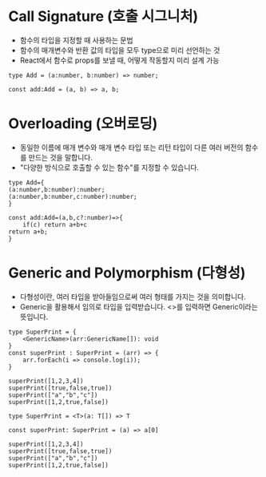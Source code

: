 # Call Signature (호출 시그니처)

- 함수의 타입을 지정할 때 사용하는 문법
- 함수의 매개변수와 반환 값의 타입을 모두 type으로 미리 선언하는 것
- React에서 함수로 props를 보낼 때, 어떻게 작동할지 미리 설계 가능

```
type Add = (a:number, b:number) => number;

const add:Add = (a, b) => a, b;
```

# Overloading (오버로딩)

- 동일한 이름에 매개 변수와 매개 변수 타입 또는 리턴 타입이 다른 여러 버전의 함수를 만드는 것을 말합니다.
- "다양한 방식으로 호출할 수 있는 함수"를 지정할 수 있습니다.

```
type Add={
(a:number,b:number):number;
(a:number,b:number,c:number):number;
}

const add:Add=(a,b,c?:number)=>{
    if(c) return a+b+c
return a+b;
}
```

# Generic and Polymorphism (다형성) 

- 다형성이란, 여러 타입을 받아들임으로써 여러 형태를 가지는 것을 의미합니다.
- Generic을 활용해서 임의로 타입을 입력받습니다. <>를 입력하면 Generic이라는 뜻입니다.

```
type SuperPrint = {
    <GenericName>(arr:GenericName[]): void
}
const superPrint : SuperPrint = (arr) => {
    arr.forEach(i => console.log(i));
}

superPrint([1,2,3,4])
superPrint([true,false,true])
superPrint(["a","b","c"])
superPrint([1,2,true,false])
```
```
type SuperPrint = <T>(a: T[]) => T

const superPrint: SuperPrint = (a) => a[0]

superPrint([1,2,3,4])
superPrint([true,false,true])
superPrint(["a","b","c"])
superPrint([1,2,true,false])
```
